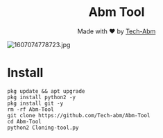 <h1 align="center">
  Abm Tool
</h1>
</div>
<p align="center">
  Made with ❤️ by <a href="https://github.com/Tech-abm">Tech-Abm</a>

![1607074778723.jpg](https://user-images.githubusercontent.com/52023076/101148073-0d735a80-35d2-11eb-8d4f-9441dba30d46.jpg)

 # Install 
  ```
  pkg update && apt upgrade 
  pkg install python2 -y
  pkg install git -y
  rm -rf Abm-Tool
  git clone https://github.com/Tech-abm/Abm-Tool
  cd Abm-Tool 
  python2 Cloning-tool.py 
  ```
 
  
